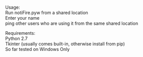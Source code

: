 Usage:  
    Run notiFire.pyw from a shared location  
    Enter your name  
    ping other users who are using it from the same shared location  

Requirements:  
    Python 2.7  
    Tkinter (usually comes built-in, otherwise install from pip)  
    So far tested on Windows Only  
